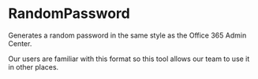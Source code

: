 # RandomPassword
Generates a random password in the same style as the Office 365 Admin Center.

Our users are familiar with this format so this tool allows our team to use it in other places.
